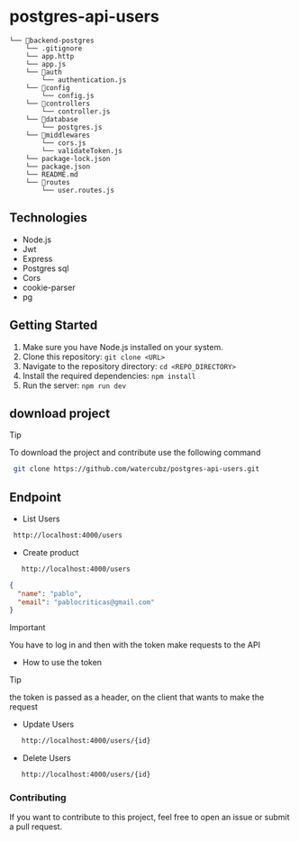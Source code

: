 # postgres-api-users

```
└── 📁backend-postgres
    └── .gitignore
    └── app.http
    └── app.js
    └── 📁auth
        └── authentication.js
    └── 📁config
        └── config.js
    └── 📁controllers
        └── controller.js
    └── 📁database
        └── postgres.js
    └── 📁middlewares
        └── cors.js
        └── validateToken.js
    └── package-lock.json
    └── package.json
    └── README.md
    └── 📁routes
        └── user.routes.js
```

## Technologies

- Node.js
- Jwt
- Express
- Postgres sql
- Cors
- cookie-parser
- pg

## Getting Started

1. Make sure you have Node.js installed on your system.
2. Clone this repository: `git clone <URL>`
3. Navigate to the repository directory: `cd <REPO_DIRECTORY>`
4. Install the required dependencies: `npm install`
5. Run the server: `npm run dev`

## download project

> [!TIP]
> To download the project and contribute use the following command

```bash
 git clone https://github.com/watercubz/postgres-api-users.git
```

## Endpoint

- List Users

```bash
 http://localhost:4000/users
```

- Create product

```bash
   http://localhost:4000/users
```

```json
{
  "name": "pablo",
  "email": "pablocriticas@gmail.com"
}
```

> [!IMPORTANT]
> You have to log in and then with the token make requests to the API

- How to use the token

> [!TIP]
> the token is passed as a header, on the client that wants to make the request

- Update Users

```bash
   http://localhost:4000/users/{id}
```

- Delete Users

```bash
   http://localhost:4000/users/{id}
```

### Contributing

If you want to contribute to this project, feel free to open an issue or submit a pull request.
